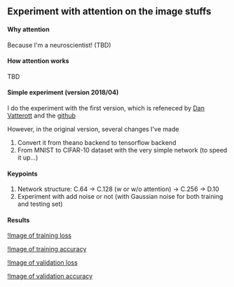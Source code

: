 ## Experiment with attention on the image stuffs

#### Why attention
Because I'm a neuroscientist! (TBD)

#### How attention works
TBD

#### Simple experiment (version 2018/04)
I do the experiment with the first version, which is refeneced by [Dan Vatterott](https://danvatterott.com/blog/2016/09/20/attention-in-a-convolutional-neural-net/) and the [github](https://github.com/dvatterott/BMM_attentional_CNN)

However, in the original version, several changes I've made
1. Convert it from theano backend to tensorflow backend
2. From MNIST to CIFAR-10 dataset with the very simple network (to speed it up...)

#### Keypoints
1. Network structure: C.64 -> C.128 (w or w/o attention) -> C.256 -> D.10
2. Experiment with add noise or not (with Gaussian noise for both training and testing set)

#### Results
[!Image of training loss](/img/train_loss.png)

[!Image of training accuracy](/img/train_accuracy.png)

[!Image of validation loss](/img/valid_loss.png)

[!Image of validation accuracy](/img/valid_accuracy.png)
